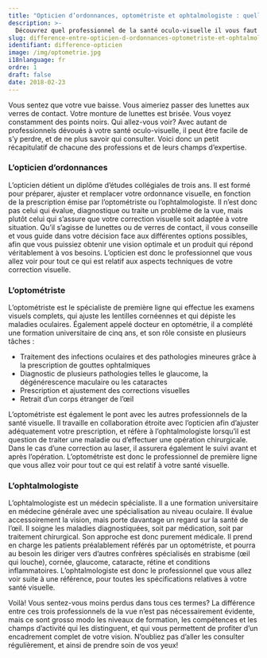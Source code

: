 ```yaml
---
title: "Opticien d’ordonnances, optométriste et ophtalmologiste : quelle est la différence?"
description: >-
  Découvrez quel professionnel de la santé oculo-visuelle il vous faut pour vos problèmes de vue, de montures ou de verres de contact.
slug: difference-entre-opticien-d-ordonnances-optometriste-et-ophtalmologiste
identifiant: difference-opticien
image: /img/optometrie.jpg
i18nlanguage: fr
ordre: 1
draft: false
date: 2018-02-23
---
```


Vous sentez que votre vue baisse. Vous aimeriez passer des lunettes aux verres de contact. Votre monture de lunettes est brisée. Vous voyez constamment des points noirs. Qui allez-vous voir? Avec autant de professionnels dévoués à votre santé oculo-visuelle, il peut être facile de s’y perdre, et de ne plus savoir qui consulter. Voici donc un petit récapitulatif de chacune des professions et de leurs champs d’expertise.

### L’opticien d’ordonnances

L’opticien détient un diplôme d’études collégiales de trois ans. Il est formé pour préparer, ajuster et remplacer votre ordonnance visuelle, en fonction de la prescription émise par l’optométriste ou l’ophtalmologiste. Il n’est donc pas celui qui évalue, diagnostique ou traite un problème de la vue, mais plutôt celui qui s’assure que votre correction visuelle soit adaptée à votre situation. Qu’il s’agisse de lunettes ou de verres de contact, il vous conseille et vous guide dans votre décision face aux différentes options possibles, afin que vous puissiez obtenir une vision optimale et un produit qui répond véritablement à vos besoins.
L’opticien est donc le professionnel que vous allez voir pour tout ce qui est relatif aux aspects techniques de votre correction visuelle.

### L’optométriste

L’optométriste est le spécialiste de première ligne qui effectue les examens visuels complets, qui ajuste les lentilles cornéennes et qui dépiste les maladies oculaires. Également appelé docteur en optométrie, il a complété une formation universitaire de cinq ans, et son rôle consiste en plusieurs tâches :

- Traitement des infections oculaires et des pathologies mineures grâce à la prescription de gouttes ophtalmiques
- Diagnostic de plusieurs pathologies telles le glaucome, la dégénérescence maculaire ou les cataractes
- Prescription et ajustement des corrections visuelles
- Retrait d’un corps étranger de l’œil

L’optométriste est également le pont avec les autres professionnels de la santé visuelle. Il travaille en collaboration étroite avec l’opticien afin d’ajuster adéquatement votre prescription, et réfère à l’ophtalmologiste lorsqu’il est question de traiter une maladie ou d’effectuer une opération chirurgicale. Dans le cas d’une correction au laser, il assurera également le suivi avant et après l’opération. L’optométriste est donc le professionnel de première ligne que vous allez voir pour tout ce qui est relatif à votre santé visuelle.

### L’ophtalmologiste

L’ophtalmologiste est un médecin spécialiste. Il a une formation universitaire en médecine générale avec une spécialisation au niveau oculaire. Il évalue accessoirement la vision, mais porte davantage un regard sur la santé de l’œil. Il soigne les maladies diagnostiquées, soit par médication, soit par traitement chirurgical. Son approche est donc purement médicale.  Il prend en charge les patients préalablement référés par un optométriste, et pourra au besoin les diriger vers d’autres confrères spécialisés en strabisme (œil qui louche), cornée, glaucome, cataracte, rétine et conditions inflammatoires. L’ophtalmologiste est donc le professionnel que vous allez voir suite à une référence, pour toutes les spécifications relatives à votre santé visuelle.
 
Voilà! Vous sentez-vous moins perdus dans tous ces termes? La différence entre ces trois professionnels de la vue n’est pas nécessairement évidente, mais ce sont grosso modo les niveaux de formation, les compétences et les champs d’activité qui les distinguent, et qui vous permettent de profiter d’un encadrement complet de votre vision. N’oubliez pas d’aller les consulter régulièrement, et ainsi de prendre soin de vos yeux!


